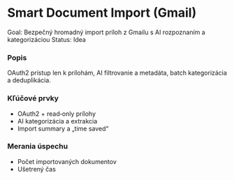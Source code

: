 # Smart Document Import (Gmail)

Goal: Bezpečný hromadný import príloh z Gmailu s AI rozpoznaním a kategorizáciou
Status: Idea

### Popis

OAuth2 prístup len k prílohám, AI filtrovanie a metadáta, batch kategorizácia a deduplikácia.

### Kľúčové prvky

- OAuth2 + read‑only prílohy
- AI kategorizácia a extrakcia
- Import summary a „time saved“

### Merania úspechu

- Počet importovaných dokumentov
- Ušetrený čas